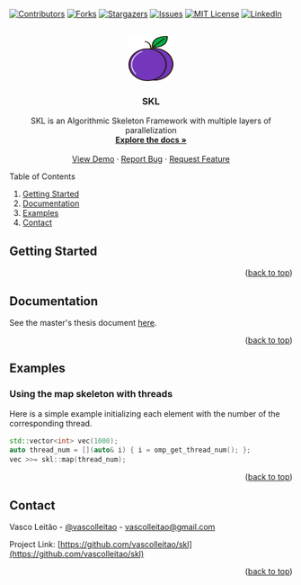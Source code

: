 <div id="top"></div>
<!--
*** Thanks for checking out the Best-README-Template. If you have a suggestion
*** that would make this better, please fork the repo and create a pull request
*** or simply open an issue with the tag "enhancement".
*** Don't forget to give the project a star!
*** Thanks again! Now go create something AMAZING! :D
-->



<!-- PROJECT SHIELDS -->
<!--
*** I'm using markdown "reference style" links for readability.
*** Reference links are enclosed in brackets [ ] instead of parentheses ( ).
*** See the bottom of this document for the declaration of the reference variables
*** for contributors-url, forks-url, etc. This is an optional, concise syntax you may use.
*** https://www.markdownguide.org/basic-syntax/#reference-style-links
-->
[![Contributors][contributors-shield]][contributors-url]
[![Forks][forks-shield]][forks-url]
[![Stargazers][stars-shield]][stars-url]
[![Issues][issues-shield]][issues-url]
[![MIT License][license-shield]][license-url]
[![LinkedIn][linkedin-shield]][linkedin-url]



<!-- PROJECT LOGO -->


<br />
<div align="center">
  <a href="https://github.com/vascolleitao/skl/tree/develop">
    <img src="images/plum.png" alt="Logo" width="80" height="80">
  </a>

<h3 align="center">SKL</h3>

  <p align="center">
    SKL is an Algorithmic Skeleton Framework with multiple layers of parallelization 
    <br />
    <a href="https://github.com/vascolleitao/skl"><strong>Explore the docs »</strong></a>
    <br />
    <br />
    <a href="https://github.com/vascolleitao/skl">View Demo</a>
    ·
    <a href="https://github.com/vascolleitao/skl/issues">Report Bug</a>
    ·
    <a href="https://github.com/vascolleitao/skl/issues">Request Feature</a>
  </p>
</div>



<!-- TABLE OF CONTENTS -->
  <summary>Table of Contents</summary>
  <ol>
    <li> <a href="#getting-started">Getting Started</a> </li>
    <li><a href="#documentation">Documentation</a></li>
    <li><a href="#examples">Examples</a></li>
    <li><a href="#contact">Contact</a></li>
  </ol>


<!-- Getting Started -->
## Getting Started
<p align="right">(<a href="#top">back to top</a>)</p>

<!-- Documentation -->
## Documentation

See the master's thesis document
 <a href="vascolleitao.github.io/skl/docs/pdfs/skl_master_dissertation.pdf" target="_blank">here</a>.</a>


<p align="right">(<a href="#top">back to top</a>)</p>

<!-- Examples -->
## Examples

### Using the map skeleton with threads

Here is a simple example initializing each element with the number of the corresponding thread.

```cpp
std::vector<int> vec(1000);
auto thread_num = [](auto& i) { i = omp_get_thread_num(); };
vec >>= skl::map(thread_num);
```

<p align="right">(<a href="#top">back to top</a>)</p>

<!-- CONTACT -->
## Contact

Vasco Leitão - [@vascolleitao](https://twitter.com/vascolleitao) - vascolleitao@gmail.com

Project Link: [https://github.com/vascolleitao/skl](https://github.com/vascolleitao/skl)

<p align="right">(<a href="#top">back to top</a>)</p>





<!-- MARKDOWN LINKS & IMAGES -->
<!-- https://www.markdownguide.org/basic-syntax/#reference-style-links -->
[contributors-shield]: https://img.shields.io/github/contributors/vascolleitao/skl.svg?style=for-the-badge
[contributors-url]: https://github.com/vascolleitao/skl/graphs/contributors
[forks-shield]: https://img.shields.io/github/forks/vascolleitao/skl.svg?style=for-the-badge
[forks-url]: https://github.com/vascolleitao/skl/network/members
[stars-shield]: https://img.shields.io/github/stars/vascolleitao/skl.svg?style=for-the-badge
[stars-url]: https://github.com/vascolleitao/skl/stargazers
[issues-shield]: https://img.shields.io/github/issues/vascolleitao/skl.svg?style=for-the-badge
[issues-url]: https://github.com/vascolleitao/skl/issues
[license-shield]: https://img.shields.io/github/license/vascolleitao/skl.svg?style=for-the-badge
[license-url]: https://github.com/vascolleitao/skl/blob/master/LICENSE.txt
[linkedin-shield]: https://img.shields.io/badge/-LinkedIn-black.svg?style=for-the-badge&logo=linkedin&colorB=555
[linkedin-url]: https://linkedin.com/in/vascolleitao


